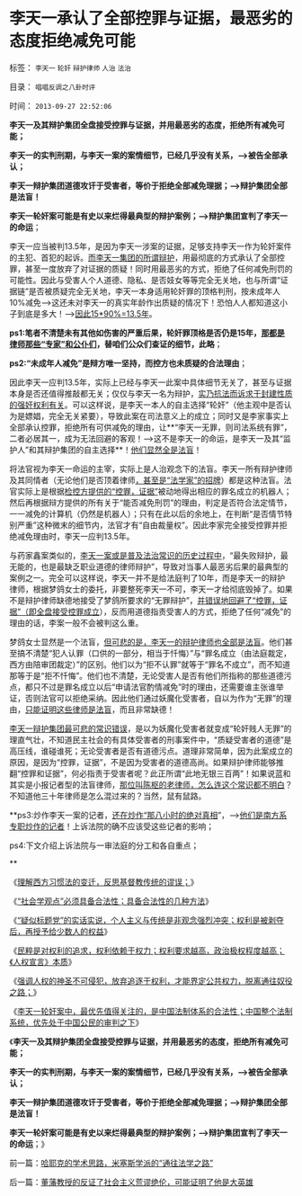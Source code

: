 # 李天一承认了全部控罪与证据，最恶劣的态度拒绝减免可能

标签： `李天一` `轮奸` `辩护律师` `人治` `法治` 

目录： `唱唱反调之八卦时评`

时间： `2013-09-27 22:52:06`

**李天一及其辩护集团全盘接受控罪与证据，并用最恶劣的态度，拒绝所有减免可能；**

**李天一的实判刑期，与李天一案的案情细节，已经几乎没有关系，——>被告全部承认；**

**李天一辩护集团道德攻讦于受害者，等价于拒绝全部减免理据；——>辩护集团全部是法盲！**

**李天一轮奸案可能是有史以来烂得最典型的辩护案例；——>辩护集团宣判了李天一的命运**；

李天一应当被判13.5年，是因为李天一涉案的证据，足够支持李天一作为轮奸案件的主犯、首犯的起诉。[而李天一集团的所谓辩护](../../../2013/9/9/“法治力量之源”及专制与封建权利的形成.md)，用最彻底的方式承认了全部控罪，甚至一度放弃了对证据的质疑！同时用最恶劣的方式，拒绝了任何减免刑罚的可能性。因此与受害人个人道德、隐私、是否妓女等等完全无关地，也与所谓“证据链”是否被质疑完全无关地，李天一本身适用轮奸罪的顶格判刑，按未成年人10%减免——>这还未对李天一的真实年龄作出质疑的情况下！恐怕人人都知道这小子到底是多大！——>[因此15*90%=13.5年](../../../2013/9/26/李天一应判13.5年；中国公民审判此案的合法性.md)。

**ps1:笔者不清楚未有其他如伤害的严重后果，轮奸罪顶格是否仍是15年，[那都是律师那些“专家”和公仆们](../../../2009/3/24/大学无书！每个人都有个人利益观点发言权.md)，替咱们公众们查证的细节，此略**；

**ps2:“未成年人减免”是辩方唯一坚持，而控方也未质疑的合法理由**；

因此李天一应判13.5年，实际上已经与李天一此案中具体细节无关了，甚至与证据本身是否还值得推敲都无关；仅仅与李天一名为辩护，[实乃抗法而诉求于封建性质的强奸权利有关](../../../2013/9/10/谎言千遍！试图创设强奸权利的李天一集团.md)。可以这样说，是李天一本人的自主选择“轮奸”（他主观中是否认为是嫖娼，完全无关紧要），导致此案在司法意义上的成立；同时又是李家事实上全部承认控罪，拒绝所有可供减免的理由，让**“李天一无罪，则司法系统有罪”，二者必居其一，成为无法回避的客观！——>这不是李天一的命运，是李天一及其“监护人”和其辩护集团的自主选择**！[他们显然全是法盲](../../../2013/8/21/辩护律师的法内辩护，辩护集团的“非法”狡辩.md)！

将法官视为李天一命运的主宰，实际上是人治观念下的法盲。李天一所有辩护律师及其同情者（无论他们是否顶着律师[，甚至是“法学家”的招牌](../../../2013/8/5/官府马屁精的“帮闲法学”.md)）都是这种法盲。法官实际上是根据[检控方提供的“控罪，证据”](../../../2013/8/28/李天一案怎么能动摇中国政体的合法性？.md)被动地得出相应的罪名成立的机器人；然后再根据辩方提供的所有关于“能否减免刑罚”的理由，判定是否符合法定情节，一一减免的计算机（仍然是机器人）；只有在此以后的余地上，在判断“是否情节特别严重”这种微末的细节内，法官才有“自由裁量权”。因此李家完全接受控罪并拒绝减免理由时，李天一应判13.5年。

与药家鑫案类似的，[李天一案或是普及法治常识的历史过程中](../../../2013/8/21/李天一案的法治价值，远远超过薄熙来案.md)，“最失败辩护，最无能的，也是最缺乏职业道德的律师辩护”，导致对当事人最恶劣后果的最典型的案例之一。完全可以这样说，李天一并不是给法庭判了10年，而是李天一的辩护律师，根据梦鸽女士的委托，非要整死李天一不可，李天一才给彻底毁掉了。如果不是辩护律师缺德地接受了梦鸽所要求的“无罪辩护”，[并错误地回避了“控罪，证据”（即全盘接受控罪成立](../../../2013/8/30/天理昭昭非虚言，司法的“合法性链条”，及所谓公正.md)），反而用道德指责受害人的方式，拒绝了任何“减免”的理由的话，李案一般不会被判这么重。

梦鸽女士显然是一个法盲，[但可悲的是，李天一的辩护律师也全部是法盲](../../../2013/8/18/“法庭未审，公众已判”是法治基础，美国牛仔的法制和美国的法治.md)。他们甚至搞不清楚“犯人认罪（口供的一部分，相当于忏悔）”与“罪名成立（由法庭裁定，西方由陪审团裁定）”的区别。他们以为“拒不认罪”就等于“罪名不成立”，而不知道那等于是“拒不忏悔”。他们也不清楚，无论受害人是否有他们所指称的那些道德污点，都只不过是罪名成立以后“申请法官酌情减免”时的理由，还需要谁主张谁举证，否则法官可以拒绝采纳。因此他们通过妖魔化受害者，自以为作为“无罪”的理由，[只能证明这些律师是法盲](../../../2013/8/17/辩护集团拿李天一的命运做实验，试验颠倒黑白的功力.md)，而且非常缺德！

[李天一辩护集团最可悲的常识错误](../../../2013/8/16/李天一辩护集团利用了，也拷问了中国一系列恶法；.md)，是以为妖魔化受害者就变成“轮奸贱人无罪”的理直气壮，不知道民主社会的有具体受害者的刑事案件中，“质疑受害者的道德”是高压线，谁碰谁死；无论受害者是否有道德污点。道理非常简单，因为此案成立的原因，是因为“控罪，证据”，不是因为受害者的道德高尚。如果辩护律师能够推翻“控罪和证据”，何必指责于受害者呢？此正所谓“此地无银三百两”！如果说蓝和其实是小报记者型的法盲律师，[那位叫陈枢的老律师，怎么连这个常识都不明白](../../../2013/8/16/李天一轮奸案可能被黑白颠倒的科学原理.md)？不知道他三十年律师是怎么混过来的？当然，鼠有鼠路。

**ps3:炒作李天一案的记者，[还在炒作“那八小时的绝对真相](../../../2012/5/3/“绝对真实”的“细节理性主义”制造谣言.md)”，——>[他们是南方系专职炒作的记者](http://blog.sina.com.cn/s/blog_49b3cb2c0101ne9l.html?tj=1)！上诉法院的确不应该受这些记者的影响；

ps4:下文介绍上诉法院与一审法庭的分工和各自重点；

**

《[理解西方习惯法的变迁，反思基督教传统的谬误；](../../../2013/9/12/理解西方习惯法的变迁，反思基督教传统的谬误；.md)》

《[“社会学观点”必须具备合法性；具备合法性的几种方法](../../../2013/9/12/为什么传统文人不是忽悠领导，就是煽动民粹？.md)》

《[“疑似标题党”的实话实说，个人主义与传统是非观念强烈冲突；权利是被剥夺后，再授予给少数人的权益](../../../2013/9/13/权利是广泛被剥夺后，重新授予少数人的权益.md)》

《[民粹是对权利的追求，权利依赖于权力；权利要求越高，政治极权程度越高；《人权宣言》本质](../../../2013/9/13/权利一般指“封建权利”，维权者即血酬.md)》

《[强调人权的神圣不可侵犯，放弃追逐于权利，才能界定公共权力，脱离通往奴役之路；](../../../2013/9/13/彻底否定维权，才能把公共权力关进笼子.md)》

《[李天一轮奸案中，最优先值得关注的，是中国法制体系的合法性；中国整个法制系统，优先处于中国公民的审判之下](../../../2013/9/26/李天一应判13.5年；中国公民审判此案的合法性.md)》

《**李天一及其辩护集团全盘接受控罪与证据，并用最恶劣的态度，拒绝所有减免可能；**

**李天一的实判刑期，与李天一案的案情细节，已经几乎没有关系，——>被告全部承认；**

**李天一辩护集团道德攻讦于受害者，等价于拒绝全部减免理据；——>辩护集团全部是法盲！**

**李天一轮奸案可能是有史以来烂得最典型的辩护案例；——>辩护集团宣判了李天一的命运**；》



前一篇：[哈耶克的学术思路，米塞斯学派的“通往法学之路”](../../../2013/9/27/哈耶克的学术思路，米塞斯学派的“通往法学之路”.md)

后一篇：[董藩教授的反证了社会主义荒谬绝伦，可能证明了他是大英雄](../../../2013/9/27/董藩教授的反证了社会主义荒谬绝伦，可能证明了他是大英雄.md)
